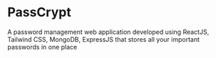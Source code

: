 # PassCrypt
A password management web application developed using ReactJS, Tailwind CSS, MongoDB, ExpressJS that stores all your important passwords in one place

